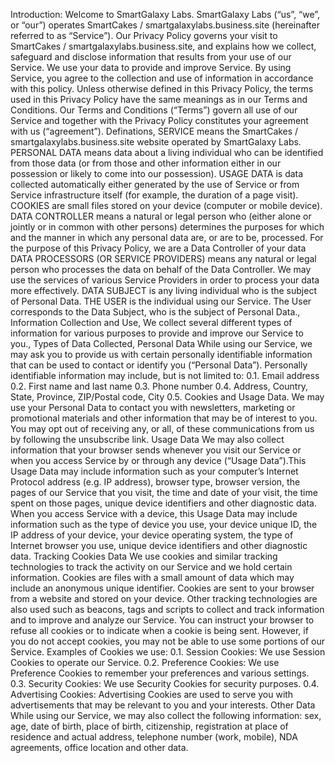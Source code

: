 Introduction: Welcome to SmartGalaxy Labs. SmartGalaxy Labs (“us”, “we”, or “our”) operates SmartCakes / smartgalaxylabs.business.site (hereinafter referred to as “Service”). Our Privacy Policy governs your visit to SmartCakes / smartgalaxylabs.business.site, and explains how we collect, safeguard and disclose information that results from your use of our Service. We use your data to provide and improve Service. By using Service, you agree to the collection and use of information in accordance with this policy. Unless otherwise defined in this Privacy Policy, the terms used in this Privacy Policy have the same meanings as in our Terms and Conditions. Our Terms and Conditions (“Terms”) govern all use of our Service and together with the Privacy Policy constitutes your agreement with us (“agreement”).
Definations, SERVICE means the SmartCakes / smartgalaxylabs.business.site website operated by SmartGalaxy Labs. PERSONAL DATA means data about a living individual who can be identified from those data (or from those and other information either in our possession or likely to come into our possession). USAGE DATA is data collected automatically either generated by the use of Service or from Service infrastructure itself (for example, the duration of a page visit). COOKIES are small files stored on your device (computer or mobile device). DATA CONTROLLER means a natural or legal person who (either alone or jointly or in common with other persons) determines the purposes for which and the manner in which any personal data are, or are to be, processed. For the purpose of this Privacy Policy, we are a Data Controller of your data DATA PROCESSORS (OR SERVICE PROVIDERS) means any natural or legal person who processes the data on behalf of the Data Controller. We may use the services of various Service Providers in order to process your data more effectively. DATA SUBJECT is any living individual who is the subject of Personal Data. THE USER is the individual using our Service. The User corresponds to the Data Subject, who is the subject of Personal Data.,
Information Collection and Use, We collect several different types of information for various purposes to provide and improve our Service to you., Types of Data Collected,
Personal Data While using our Service, we may ask you to provide us with certain personally identifiable information that can be used to contact or identify you (“Personal Data”). Personally identifiable information may include, but is not limited to: 0.1. Email address 0.2. First name and last name 0.3. Phone number 0.4. Address, Country, State, Province, ZIP/Postal code, City 0.5. Cookies and Usage Data. We may use your Personal Data to contact you with newsletters, marketing or promotional materials and other information that may be of interest to you. You may opt out of receiving any, or all, of these communications from us by following the unsubscribe link. Usage Data We may also collect information that your browser sends whenever you visit our Service or when you access Service by or through any device (“Usage Data”).This Usage Data may include information such as your computer’s Internet Protocol address (e.g. IP address), browser type, browser version, the pages of our Service that you visit, the time and date of your visit, the time spent on those pages, unique device identifiers and other diagnostic data. When you access Service with a device, this Usage Data may include information such as the type of device you use, your device unique ID, the IP address of your device, your device operating system, the type of Internet browser you use, unique device identifiers and other diagnostic data. Tracking Cookies Data We use cookies and similar tracking technologies to track the activity on our Service and we hold certain information. Cookies are files with a small amount of data which may include an anonymous unique identifier. Cookies are sent to your browser from a website and stored on your device. Other tracking technologies are also used such as beacons, tags and scripts to collect and track information and to improve and analyze our Service. You can instruct your browser to refuse all cookies or to indicate when a cookie is being sent. However, if you do not accept cookies, you may not be able to use some portions of our Service. Examples of Cookies we use: 0.1. Session Cookies: We use Session Cookies to operate our Service. 0.2. Preference Cookies: We use Preference Cookies to remember your preferences and various settings. 0.3. Security Cookies: We use Security Cookies for security purposes. 0.4. Advertising Cookies: Advertising Cookies are used to serve you with advertisements that may be relevant to you and your interests.
Other Data While using our Service, we may also collect the following information: sex, age, date of birth, place of birth, citizenship, registration at place of residence and actual address, telephone number (work, mobile),  NDA agreements, office location and other data.

